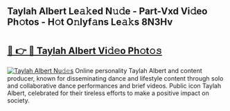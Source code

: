 ## Taylah Albert Le𝚊𝚔ed N𝚞𝚍e - Part-Vxd Vi𝚍eo Ph𝚘tos - H𝚘t O𝚗lyf𝚊ns Le𝚊𝚔s 8N3Hv

# <h2><a href="http://hf644t.feru.top/?c=Taylah+Albert">🔗 👉 🔴 Taylah Albert Vi𝚍𝚎o Ph𝚘t𝚘𝚜</a></h2>

[![Taylah Albert Nu𝚍𝚎s](https://i.imgur.com/0TWrTi3.gif)](http://hf644t.feru.top/?c=Taylah+Albert)
Online personality Taylah Albert and content producer, known for disseminating dance and lifestyle content through solo and collaborative dance performances and brief videos. Public icon Taylah Albert, celebrated for their tireless efforts to make a positive impact on society. 

